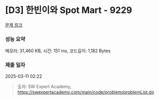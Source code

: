 # [D3] 한빈이와 Spot Mart - 9229 

[문제 링크](https://swexpertacademy.com/main/code/problem/problemDetail.do?contestProbId=AW8Wj7cqbY0DFAXN) 

### 성능 요약

메모리: 31,460 KB, 시간: 151 ms, 코드길이: 1,182 Bytes

### 제출 일자

2025-03-11 02:22



> 출처: SW Expert Academy, https://swexpertacademy.com/main/code/problem/problemList.do